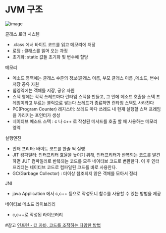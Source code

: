 # JVM 구조

![image](https://github.com/user-attachments/assets/95d79868-6516-46e7-be44-34a5c0c7dd72)


클래스 로더 시스템

- .class 에서 바이트 코드를 읽고 메모리에 저장
- 로딩 : 클래스를 읽어 오는 과정
- 초기화: static 값들 초기화 및 변수에 할당

메모리

- 메소드 영역에는 클래스 수준의 정보(클래스 이름, 부모 클래스 이름 ,메소드, 변수) 저장 공유 자원
- 힙영역에는 객체를 저장, 공유 자원
- 스택 영에는 각각 쓰레드마다 런타임 스택을 만들고, 그 안에 메소드 호출을 스택 프레임이라고 부르는 블럭으로 쌓는다 쓰레드가 종료하면 런타임 스택도 사라진다
- PC(Program Counter) 레지스터: 쓰레드 마다 쓰레드 내 현재 실행할 스택 프레임을 가리키는 포인터가 생성
- 네이티브 메소드 스택 : c 나 c++ 로 작성된 메서드를 호출 할 때 사용하는 메모리 영역

실행엔진

- 인터 프리터: 바이트 코드를 한줄 씩 실행
- JIT 컴파일러: 인터프리터 효율을 높이기 위해, 인터프리터가 반복되는 코드를 발견하면 JUT 컴파일러로 반복되는 코드를 모두 네이티브 코드로 변환한다. 이 후 인터프리터는 네이티브 코드로 컴파일된 코드를 바로 사용한다.
- GC(Garbage Collector) : 더이상 참조되지 않은 객체를 모아서 정리

JNI

- java Application 에서 c,c++ 등으로 작성도니 함수를 사용할 수 있는 방법을 제공

네이티브 메소드 라이브러리

- c,c++로 작성된 라이브러리



#참고
  [인프런 - 더 자바, 코드를 조작하는 다양한 방법](https://inf.run/DH6Y) 
